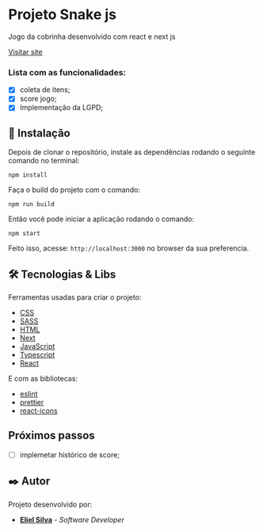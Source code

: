 # Projeto Snake js

Jogo da cobrinha desenvolvido com react e next js

[Visitar site](https://snake-js-ten.vercel.app/)

### Lista com as funcionalidades:

- [x] coleta de itens;
- [x] score jogo;
- [x] Implementação da LGPD;

## 🔧 Instalação

Depois de clonar o repositório, instale as dependências rodando o seguinte comando no terminal:

```
npm install
```

Faça o build do projeto com o comando:

```
npm run build
```

Então você pode iniciar a aplicação rodando o comando:

```
npm start
```

Feito isso, acesse: `http://localhost:3000` no browser da sua preferencia.

## 🛠️ Tecnologias & Libs

Ferramentas usadas para criar o projeto:

- [CSS](https://developer.mozilla.org/pt-BR/docs/Web/CSS)
- [SASS](https://sass-lang.com/)
- [HTML](https://developer.mozilla.org/pt-BR/docs/Web/HTML)
- [Next](https://nextjs.org/)
- [JavaScript](https://developer.mozilla.org/pt-BR/docs/Web/JavaScript)
- [Typescript](https://www.typescriptlang.org/)
- [React](https://reactjs.org/)

E com as bibliotecas:

- [eslint](https://eslint.org/)
- [prettier](https://prettier.io/)
- [react-icons](https://react-icons.github.io/react-icons/)

## Próximos passos

- [ ] implemetar histórico de score;

## ✒️ Autor

Projeto desenvolvido por:

- **[Eliel Silva](https://github.com/Eliel-Silva-dev)** - _Software Developer_
